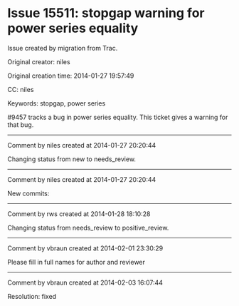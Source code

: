 # Issue 15511: stopgap warning for power series equality

Issue created by migration from Trac.

Original creator: niles

Original creation time: 2014-01-27 19:57:49

CC:  niles

Keywords: stopgap, power series

#9457 tracks a bug in power series equality.  This ticket gives a warning for that bug.


---

Comment by niles created at 2014-01-27 20:20:44

Changing status from new to needs_review.


---

Comment by niles created at 2014-01-27 20:20:44

New commits:


---

Comment by rws created at 2014-01-28 18:10:28

Changing status from needs_review to positive_review.


---

Comment by vbraun created at 2014-02-01 23:30:29

Please fill in full names for author and reviewer


---

Comment by vbraun created at 2014-02-03 16:07:44

Resolution: fixed
